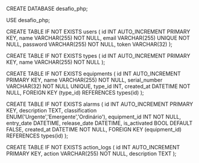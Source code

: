 CREATE DATABASE desafio_php;

USE desafio_php;

CREATE TABLE IF NOT EXISTS users (
	id INT AUTO_INCREMENT PRIMARY KEY,
    name VARCHAR(255) NOT NULL,
    email VARCHAR(255) UNIQUE NOT NULL,
    password VARCHAR(255) NOT NULL,
    token VARCHAR(32)
);

CREATE TABLE IF NOT EXISTS types (
	id INT AUTO_INCREMENT PRIMARY KEY,
    name VARCHAR(255) NOT NULL
);

CREATE TABLE IF NOT EXISTS equipments (
	id INT AUTO_INCREMENT PRIMARY KEY,
    name VARCHAR(255) NOT NULL,
    serial_number VARCHAR(32) NOT NULL UNIQUE,
    type_id INT,
    created_at DATETIME NOT NULL,
    FOREIGN KEY (type_id) REFERENCES types(id)
);

CREATE TABLE IF NOT EXISTS alarms (
	id INT AUTO_INCREMENT PRIMARY KEY,
    description TEXT,
    classification ENUM('Urgente','Emergente','Ordinário'),
    equipment_id INT NOT NULL,
    entry_date DATETIME,
    release_date DATETIME,
    is_activated BOOL DEFAULT FALSE,
    created_at DATETIME NOT NULL,
    FOREIGN KEY (equipment_id) REFERENCES types(id)
);

CREATE TABLE IF NOT EXISTS action_logs (
	id INT AUTO_INCREMENT PRIMARY KEY,
    action VARCHAR(255) NOT NULL,
    description TEXT
);